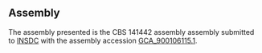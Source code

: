 

Assembly
--------

The assembly presented is the CBS 141442 assembly assembly submitted to
[INSDC](http://www.insdc.org) with the assembly accession
[GCA\_900106115.1](http://www.ebi.ac.uk/ena/data/view/GCA_900106115.1).
